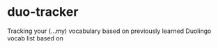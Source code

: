 # duo-tracker
Tracking your (...my) vocabulary based on previously learned Duolingo vocab list based on
